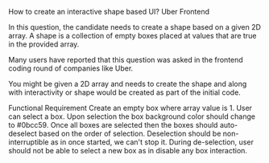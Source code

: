 How to create an interactive shape based UI? Uber Frontend

In this question, the candidate needs to create a shape based on a given 2D array. A shape is a collection of empty boxes placed at values that are true in the provided array.

Many users have reported that this question was asked in the frontend coding round of companies like Uber.

You might be given a 2D array and needs to create the shape and along with interactivity or shape would be created as part of the initial code.

Functional Requirement
Create an empty box where array value is 1.
User can select a box. Upon selection the box background color should change to #0bcc59.
Once all boxes are selected then the boxes should auto-deselect based on the order of selection.
Deselection should be non-interruptible as in once started, we can't stop it.
During de-selection, user should not be able to select a new box as in disable any box interaction.
